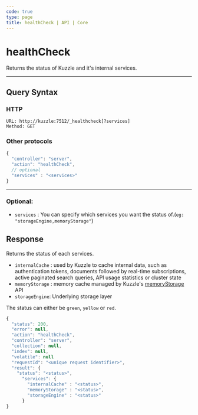```yaml
---
code: true
type: page
title: healthCheck | API | Core
---
```


# healthCheck



Returns the status of Kuzzle and it's internal services.

---

## Query Syntax

### HTTP

```http
URL: http://kuzzle:7512/_healthcheck[?services]
Method: GET
```

### Other protocols

```js
{
  "controller": "server",
  "action": "healthCheck",
  // optional
  "services" : "<services>"
}
```

---

### Optional:

- `services` : You can specify which services you want the status of.(`eg: "storageEngine,memoryStorage"`)


## Response

Returns the status of each services.
- `internalCache` : used by Kuzzle to cache internal data, such as authentication tokens, documents followed by real-time subscriptions, active paginated search queries, API usage statistics or cluster state
- `memoryStorage` : memory cache managed by Kuzzle's [memoryStorage](/core/2/api/controllers/memory-storage) API
- `storageEngine`: Underlying storage layer

The status can either be `green`, `yellow` or `red`.

```js
{
  "status": 200,
  "error": null,
  "action": "healthCheck",
  "controller": "server",
  "collection": null,
  "index": null,
  "volatile": null
  "requestId": "<unique request identifier>",
  "result": {
    "status": "<status>",
      "services": {
        "internalCache" : "<status>",
        "memoryStorage" : "<status>",
        "storageEngine" : "<status>"
      }
}
```
